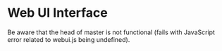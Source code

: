 # Web UI Interface

Be aware that the head of master is not functional (fails with JavaScript error related to webui.js being undefined).
